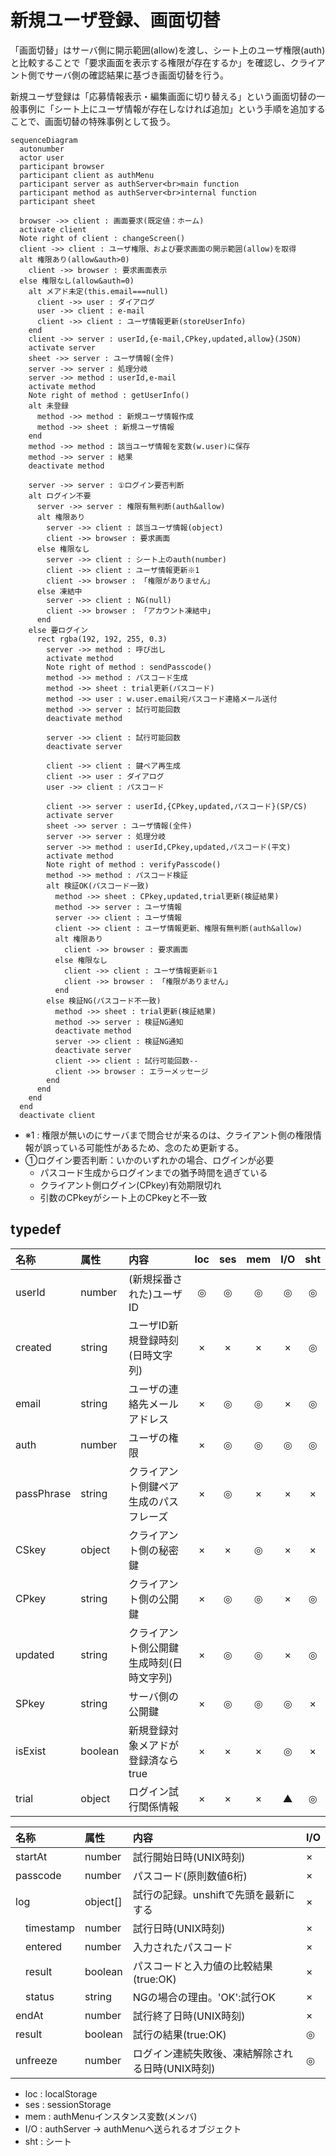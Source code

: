 # 新規ユーザ登録、画面切替

「画面切替」はサーバ側に開示範囲(allow)を渡し、シート上のユーザ権限(auth)と比較することで「要求画面を表示する権限が存在するか」を確認し、クライアント側でサーバ側の確認結果に基づき画面切替を行う。

新規ユーザ登録は「応募情報表示・編集画面に切り替える」という画面切替の一般事例に「シート上にユーザ情報が存在しなければ追加」という手順を追加することで、画面切替の特殊事例として扱う。

```mermaid
sequenceDiagram
  autonumber
  actor user
  participant browser
  participant client as authMenu
  participant server as authServer<br>main function
  participant method as authServer<br>internal function
  participant sheet

  browser ->> client : 画面要求(既定値：ホーム)
  activate client
  Note right of client : changeScreen()
  client ->> client : ユーザ権限、および要求画面の開示範囲(allow)を取得
  alt 権限あり(allow&auth>0)
    client ->> browser : 要求画面表示
  else 権限なし(allow&auth=0)
    alt メアド未定(this.email===null)
      client ->> user : ダイアログ
      user ->> client : e-mail
      client ->> client : ユーザ情報更新(storeUserInfo)
    end
    client ->> server : userId,{e-mail,CPkey,updated,allow}(JSON)
    activate server
    sheet ->> server : ユーザ情報(全件)
    server ->> server : 処理分岐
    server ->> method : userId,e-mail
    activate method
    Note right of method : getUserInfo()
    alt 未登録
      method ->> method : 新規ユーザ情報作成
      method ->> sheet : 新規ユーザ情報
    end
    method ->> method : 該当ユーザ情報を変数(w.user)に保存
    method ->> server : 結果
    deactivate method

    server ->> server : ①ログイン要否判断
    alt ログイン不要
      server ->> server : 権限有無判断(auth&allow)
      alt 権限あり
        server ->> client : 該当ユーザ情報(object)
        client ->> browser : 要求画面
      else 権限なし
        server ->> client : シート上のauth(number)
        client ->> client : ユーザ情報更新※1
        client ->> browser : 「権限がありません」
      else 凍結中
        server ->> client : NG(null)
        client ->> browser : 「アカウント凍結中」
      end
    else 要ログイン
      rect rgba(192, 192, 255, 0.3)
        server ->> method : 呼び出し
        activate method
        Note right of method : sendPasscode()
        method ->> method : パスコード生成
        method ->> sheet : trial更新(パスコード)
        method ->> user : w.user.email宛パスコード連絡メール送付
        method ->> server : 試行可能回数
        deactivate method

        server ->> client : 試行可能回数
        deactivate server

        client ->> client : 鍵ペア再生成
        client ->> user : ダイアログ
        user ->> client : パスコード

        client ->> server : userId,{CPkey,updated,パスコード}(SP/CS)
        activate server
        sheet ->> server : ユーザ情報(全件)
        server ->> server : 処理分岐
        server ->> method : userId,CPkey,updated,パスコード(平文)
        activate method
        Note right of method : verifyPasscode()
        method ->> method : パスコード検証
        alt 検証OK(パスコード一致)
          method ->> sheet : CPkey,updated,trial更新(検証結果)
          method ->> server : ユーザ情報
          server ->> client : ユーザ情報
          client ->> client : ユーザ情報更新、権限有無判断(auth&allow)
          alt 権限あり
            client ->> browser : 要求画面
          else 権限なし
            client ->> client : ユーザ情報更新※1
            client ->> browser : 「権限がありません」
          end
        else 検証NG(パスコード不一致)
          method ->> sheet : trial更新(検証結果)
          method ->> server : 検証NG通知
          deactivate method
          server ->> client : 検証NG通知
          deactivate server
          client ->> client : 試行可能回数--
          client ->> browser : エラーメッセージ
        end
      end
    end
  end
  deactivate client
```

- ※1 : 権限が無いのにサーバまで問合せが来るのは、クライアント側の権限情報が誤っている可能性があるため、念のため更新する。
- ①ログイン要否判断：いかのいずれかの場合、ログインが必要
  - パスコード生成からログインまでの猶予時間を過ぎている
  - クライアント側ログイン(CPkey)有効期限切れ
  - 引数のCPkeyがシート上のCPkeyと不一致

## typedef

| 名称 | 属性 | 内容 | loc | ses | mem | I/O | sht |
| :-- | :-- | :-- | :--: | :--: | :--: | :--: | :--: |
| userId | number | (新規採番された)ユーザID | ◎ | ◎ | ◎ | ◎ | ◎ |
| created | string | ユーザID新規登録時刻(日時文字列) | × | × | × | × | ◎ |
| email | string | ユーザの連絡先メールアドレス | × | ◎ | ◎ | × | ◎ |
| auth | number | ユーザの権限 | × | ◎ | ◎ | ◎ | ◎ |
| passPhrase | string | クライアント側鍵ペア生成のパスフレーズ | × | ◎ | × | × | × |
| CSkey | object | クライアント側の秘密鍵 | × | × | ◎ | × | × |
| CPkey | string | クライアント側の公開鍵 | × | ◎ | ◎ | × | ◎ |
| updated | string | クライアント側公開鍵生成時刻(日時文字列) | × | ◎ | ◎ | × | ◎ |
| SPkey | string | サーバ側の公開鍵 | × | ◎ | ◎ | ◎ | × |
| isExist | boolean | 新規登録対象メアドが登録済ならtrue | × | × | × | ◎ | × |
| trial | object | ログイン試行関係情報 | × | × | × | ▲ | ◎ |

| 名称 | 属性 | 内容 | I/O |
| :-- | :-- | :-- | :-- |
| startAt | number | 試行開始日時(UNIX時刻) | × |
| passcode | number | パスコード(原則数値6桁) | × |
| log | object[] | 試行の記録。unshiftで先頭を最新にする | × |
| <span style="margin-left:1rem">timestamp</span> | number | 試行日時(UNIX時刻) | × |
| <span style="margin-left:1rem">entered</span> | number | 入力されたパスコード | × |
| <span style="margin-left:1rem">result</span> | boolean | パスコードと入力値の比較結果(true:OK) | × |
| <span style="margin-left:1rem">status</span> | string | NGの場合の理由。'OK':試行OK | × |
| endAt | number | 試行終了日時(UNIX時刻) | × |
| result | boolean | 試行の結果(true:OK) | ◎ |
| unfreeze | number | ログイン連続失敗後、凍結解除される日時(UNIX時刻) | ◎ |
- loc : localStorage
- ses : sessionStorage
- mem : authMenuインスタンス変数(メンバ)
- I/O : authServer -> authMenuへ送られるオブジェクト
- sht : シート